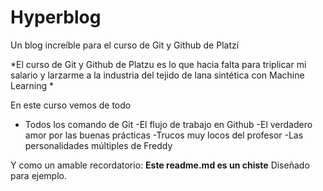 # Hyperblog

Un blog incre&iacute;ble para el curso de Git y Github de Platzi

*El curso de Git y Github de Platzu es lo que hacia falta para triplicar mi salario y larzarme a la industria del tejido de lana sint&eacute;tica con Machine Learning *

En este curso vemos de todo
- Todos los comando de Git
-El flujo de trabajo en Github
-El verdadero amor por las buenas pr&aacute;cticas
-Trucos muy locos del profesor
-Las personalidades m&uacute;ltiples de Freddy

Y como un amable recordatorio: **Este readme.md es un chiste** Diseñado para ejemplo.


